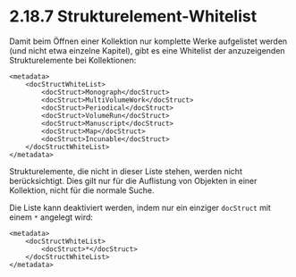 # 2.18.7 Strukturelement-Whitelist

Damit beim Öffnen einer Kollektion nur komplette Werke aufgelistet werden \(und nicht etwa einzelne Kapitel\), gibt es eine Whitelist der anzuzeigenden Strukturelemente bei Kollektionen:

```markup
<metadata>
    <docStructWhiteList>
        <docStruct>Monograph</docStruct>
        <docStruct>MultiVolumeWork</docStruct>
        <docStruct>Periodical</docStruct>
        <docStruct>VolumeRun</docStruct>
        <docStruct>Manuscript</docStruct>
        <docStruct>Map</docStruct>
        <docStruct>Incunable</docStruct>
    </docStructWhiteList>
</metadata>
```

Strukturelemente, die nicht in dieser Liste stehen, werden nicht berücksichtigt. Dies gilt nur für die Auflistung von Objekten in einer Kollektion, nicht für die normale Suche.

Die Liste kann deaktiviert werden, indem nur ein einziger `docStruct` mit einem `*` angelegt wird:

```markup
<metadata>
    <docStructWhiteList>
        <docStruct>*</docStruct>
    </docStructWhiteList>
</metadata>
```


